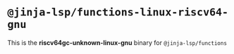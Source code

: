 # `@jinja-lsp/functions-linux-riscv64-gnu`

This is the **riscv64gc-unknown-linux-gnu** binary for `@jinja-lsp/functions`

